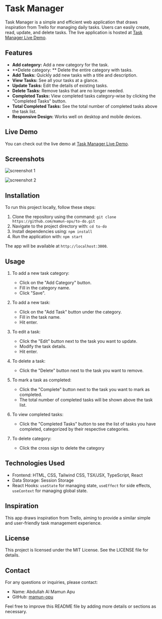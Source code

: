 # Task Manager

Task Manager is a simple and efficient web application that draws inspiration from Trello for managing daily tasks. Users can easily create, read, update, and delete tasks. The live application is hosted at [Task Manager Live Demo](https://taskmanager-mamun.netlify.app/).

## Features

- **Add category:** Add a new category for the task.
- **Delete category: ** Delete the entire category with tasks.
- **Add Tasks:** Quickly add new tasks with a title and description.
- **View Tasks:** See all your tasks at a glance.
- **Update Tasks:** Edit the details of existing tasks.
- **Delete Tasks:** Remove tasks that are no longer needed.
- **Completed Tasks:** View completed tasks category-wise by clicking the "Completed Tasks" button.
- **Total Completed Tasks:** See the total number of completed tasks above the task list.
- **Responsive Design:** Works well on desktop and mobile devices.

## Live Demo

You can check out the live demo at [Task Manager Live Demo](https://taskmanager-mamun.netlify.app/).

## Screenshots

![screenshot 1](https://drive.google.com/file/d/1x8gLeLG-NtxBigEYJpvTET8s1MiKodyL/view?usp=sharing)

![screenshot 2](https://drive.google.com/file/d/18nNu1e4m70qxUFlfTm7oPM-yXNTpRe3d/view?usp=sharing)

## Installation

To run this project locally, follow these steps:

1. Clone the repository using the command: `git clone https://github.com/mamun-opu/to-do.git`
2. Navigate to the project directory with: `cd to-do`
3. Install dependencies using: `npm install`
4. Run the application with: `npm start`

The app will be available at `http://localhost:3000`.

## Usage

1. To add a new task category:
   - Click on the "Add Category" button.
   - Fill in the category name.
   - Click "Save".

2. To add a new task:
   - Click on the "Add Task" button under the category.
   - Fill in the task name.
   - Hit enter.

3. To edit a task:
   - Click the "Edit" button next to the task you want to update.
   - Modify the task details.
   - Hit enter.

4. To delete a task:
   - Click the "Delete" button next to the task you want to remove.

5. To mark a task as completed:
   - Click the "Complete" button next to the task you want to mark as completed.
   - The total number of completed tasks will be shown above the task list.

6. To view completed tasks:
   - Click the "Completed Tasks" button to see the list of tasks you have completed, categorized by their respective categories.
     
7. To delete category:
   - Click the cross sign to delete the category

## Technologies Used

- Frontend: HTML, CSS, Tailwind CSS, TSX/JSX, TypeScript, React
- Data Storage: Session Storage
- React Hooks: `useState` for managing state, `useEffect` for side effects, `useContext` for managing global state.

## Inspiration

This app draws inspiration from Trello, aiming to provide a similar simple and user-friendly task management experience.

## License

This project is licensed under the MIT License. See the LICENSE file for details.

## Contact

For any questions or inquiries, please contact:
- Name: Abdullah Al Mamun Apu
- GitHub: [mamun-opu](https://github.com/mamun-opu)

Feel free to improve this README file by adding more details or sections as necessary.
